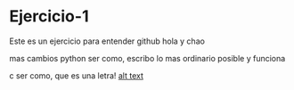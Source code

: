 # Ejercicio-1
Este es un ejercicio para entender github
hola
y chao

mas cambios
python ser como, escribo lo mas ordinario posible y funciona

c ser como, que es una letra!
[alt text](descarga.png)
